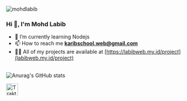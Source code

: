 <p align="left"> <img src="https://komarev.com/ghpvc/?username=mohdlabib&label=Profile%20views&color=0e75b6&style=flat" alt="mohdlabib" /> </p>

### Hi 👋, I'm Mohd Labib

- 🌱 I’m currently learning Nodejs
- 📫 How to reach me **karibschool.web@gmail.com**
- 👨‍💻 All of my projects are available at [https://labibweb.my.id/project](labibweb.my.id/project)

<br>![Anurag's GitHub stats](https://github-readme-stats.vercel.app/api?username=mohdlabib&show_icons=true&theme=tokyonight)

<a href="https://trakteer.id/Gum8597" target="_blank">
  <img id="wse-buttons-preview" src="https://cdn.trakteer.id/images/embed/trbtn-red-1.png" height="32" style="border:0px;height:32px;" alt="Trakteer Saya">
</a><br><br><br>
